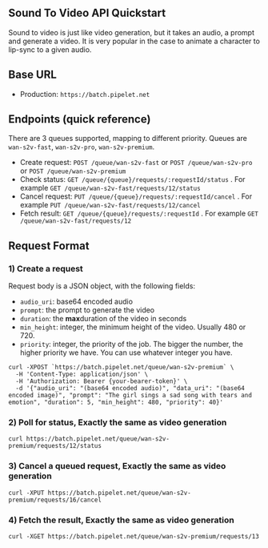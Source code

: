 ## Sound To Video API Quickstart

Sound to video is just like video generation, but it takes an audio, a prompt and generate a video.
It is very popular in the case to animate a character to lip-sync to a given audio.

## Base URL

- Production: `https://batch.pipelet.net`

## Endpoints (quick reference)

There are 3 queues supported, mapping to different priority. Queues are `wan-s2v-fast`, `wan-s2v-pro`, `wan-s2v-premium`.

- Create request: `POST /queue/wan-s2v-fast` or `POST /queue/wan-s2v-pro` or `POST /queue/wan-s2v-premium`
- Check status: `GET /queue/{queue}/requests/:requestId/status` . For example `GET /queue/wan-s2v-fast/requests/12/status`
- Cancel request: `PUT /queue/{queue}/requests/:requestId/cancel` . For example `PUT /queue/wan-s2v-fast/requests/12/cancel`
- Fetch result: `GET /queue/{queue}/requests/:requestId` . For example `GET /queue/wan-s2v-fast/requests/12`

## Request Format

### 1) Create a request
Request body is a JSON object, with the following fields:
- `audio_uri`: base64 encoded audio
- `prompt`: the prompt to generate the video
- `duration`: the **max**duration of the video in seconds
- `min_height`: integer, the minimum height of the video. Usually 480 or 720. 
- `priority`: integer, the priority of the job. The bigger the number, the higher priority we have. You can use whatever integer you have.

```
curl -XPOST `https://batch.pipelet.net/queue/wan-s2v-premium` \
  -H 'Content-Type: application/json' \
  -H 'Authorization: Bearer {your-bearer-token}' \
  -d '{"audio_uri": "(base64 encoded audio)", "data_uri": "(base64 encoded image)", "prompt": "The girl sings a sad song with tears and emotion", "duration": 5, "min_height": 480, "priority": 40}'
```

### 2) Poll for status, Exactly the same as video generation

```
curl https://batch.pipelet.net/queue/wan-s2v-premium/requests/12/status
```

### 3) Cancel a queued request, Exactly the same as video generation

```
curl -XPUT https://batch.pipelet.net/queue/wan-s2v-premium/requests/16/cancel
```

### 4) Fetch the result, Exactly the same as video generation

```
curl -XGET https://batch.pipelet.net/queue/wan-s2v-premium/requests/13
```
